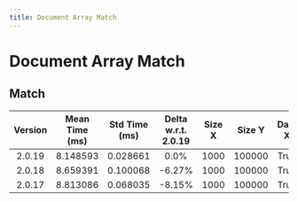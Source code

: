```yaml
---
title: Document Array Match
---
```

# Document Array Match

## Match

| Version | Mean Time (ms) | Std Time (ms) | Delta w.r.t. 2.0.19 | Size X | Size Y | Dam X | Dam Y | Emb Size | Use Scipy | Metric | Top K | Iterations |
| :---: | :---: | :---: | :---: | :---: | :---: | :---: | :---: | :---: | :---: | :---: | :---: | :---: |
| 2.0.19 | 8.148593 | 0.028661 | 0.0% | 1000 | 100000 | True | False | 256 | False | euclidean | 100 | 5 |
| 2.0.18 | 8.659391 | 0.100068 | -6.27% | 1000 | 100000 | True | False | 256 | False | euclidean | 100 | 5 |
| 2.0.17 | 8.813086 | 0.068035 | -8.15% | 1000 | 100000 | True | False | 256 | False | euclidean | 100 | 5 |

